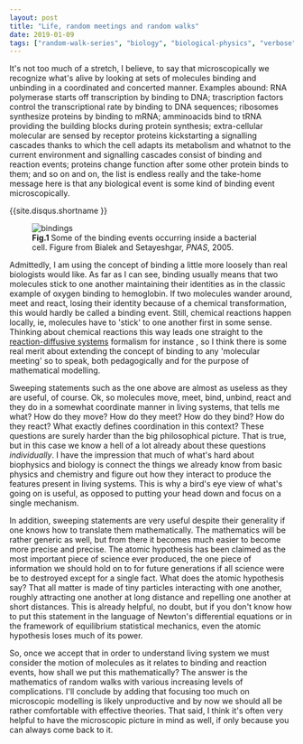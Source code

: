 ```yaml
---
layout: post
title: "Life, random meetings and random walks"
date: 2019-01-09
tags: ["random-walk-series", "biology", "biological-physics", "verbose"]
---
```


It's not too much of a stretch, I believe, to say that microscopically we recognize what's alive by looking at sets of molecules binding and unbinding in a coordinated and concerted manner. Examples abound: RNA polymerase starts off transcription by binding to DNA; trascription factors control the transcriptional rate by binding to DNA sequences; ribosomes synthesize proteins by binding to mRNA; amminoacids bind to tRNA providing the building blocks during protein synthesis; extra-cellular molecular are sensed by receptor proteins kickstarting a signalling cascades thanks to which the cell adapts its metabolism and whatnot to the current environment and signalling cascades consist of binding and reaction events; proteins change function after some other protein binds to them; and so on and on, the list is endless really and the take-home message here is that any biological event is some kind of binding event microscopically.

{{site.disqus.shortname }}

<figure>
<img src="{{ site.url }}/img/2019-01-09-bindings.png" alt="bindings">
<figcaption><b>Fig.1 </b> Some of the binding events occurring inside a bacterial cell. Figure from Bialek and Setayeshgar, <i>PNAS</i>, 2005.</figcaption>
</figure>

Admittedly, I am using the concept of binding a little more loosely than real biologists would like. As far as I can see, binding usually means that two molecules stick to one another maintaining their identities as in the classic example of oxygen binding to hemoglobin. If two molecules wander around, meet and react, losing their identity because of a chemical transformation, this would hardly be called a binding event. Still, chemical reactions happen locally, ie, molecules have to 'stick' to one another first in some sense. Thinking about chemical reactions this way leads one straight to the [reaction-diffusive systems](<https://en.wikipedia.org/wiki/Reaction%E2%80%93diffusion_system>) formalism for instance , so I think there is some real merit about extending the concept of binding to any 'molecular meeting' so to speak, both pedagogically and for the purpose of mathematical modelling.
	
Sweeping statements such as the one above are almost as useless as they are useful, of course. Ok, so molecules move, meet, bind, unbind, react and they do in a somewhat coordinate manner in living systems, that tells me what? How do they move? How do they meet? How do they bind? How do they react? What exactly defines coordination in this context? These questions are surely harder than the big philosophical picture. That is true, but in this case we know a hell of a lot already about these questions *individually*. I have the impression that much of what's hard about biophysics and biology is connect the things we already know from basic physics and chemistry and figure out how they interact to produce the features present in living systems. This is why a bird's eye view of what's going on is useful, as opposed to putting your head down and focus on a single mechanism.

In addition, sweeping statements are very useful despite their generality if one knows how to translate them mathematically. The mathematics will be rather generic as well, but from there it becomes much easier to become more precise and precise. The atomic hypothesis has been claimed as the most important piece of science ever produced, the one piece of information we should hold on to for future generations if all science were be to destroyed except for a single fact. What does the atomic hypothesis say? That all matter is made of tiny particles interacting with one another, roughly attracting one another at long distance and repelling one another at short distances. This is already helpful, no doubt, but if you don't know how to put this statement in the language of Newton's differential equations or in the framework of equilibrium statistical mechanics, even the atomic hypothesis loses much of its power. 

So, once we accept that in order to understand living system we must consider the motion of molecules as it relates to binding and reaction events, how shall we put this mathematically? The answer is the mathematics of random walks with various increasing levels of complications. I'll conclude by adding that focusing too much on microscopic modelling is likely unproductive and by now we should all be rather comfortable with effective theories. That said, I think it's often very helpful to have the microscopic picture in mind as well, if only because you can always come back to it.
